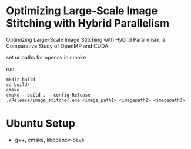 # Optimizing Large-Scale Image Stitching with Hybrid Parallelism
Optimizing Large-Scale Image Stitching with Hybrid Parallelism, a Comparative Study of OpenMP and CUDA.



set ur paths for opencv in cmake

run 

```
mkdir build
cd build/
cmake ..
cmake --build . --config Release
./Release/image_stitcher.exe <image_path1> <imagepath2> <imagepath3>
```


# Ubuntu Setup
- g++, cmake, libopencv-devs
